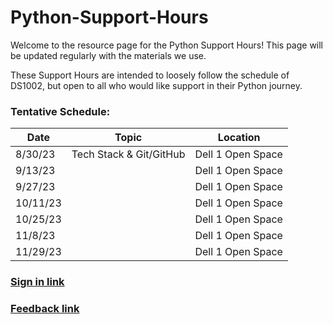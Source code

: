 # Python-Support-Hours

Welcome to the resource page for the Python Support Hours! This page will be updated regularly with the materials we use.

These Support Hours are intended to loosely follow the schedule of DS1002, but open to all who would like support in their Python journey.

### Tentative Schedule:
| Date     | Topic                   | Location          |
|----------|-------------------------|-------------------|
| 8/30/23  | Tech Stack & Git/GitHub             | Dell 1 Open Space |
| 9/13/23  |                         | Dell 1 Open Space |
| 9/27/23  |                         | Dell 1 Open Space |
| 10/11/23 |                         | Dell 1 Open Space |
| 10/25/23 |                         | Dell 1 Open Space |
| 11/8/23  |                         | Dell 1 Open Space |
| 11/29/23 |                         | Dell 1 Open Space |

### [Sign in link]
### [Feedback link]




[Sign in link]:  https://forms.office.com/r/XZa0ctu8jn
[Feedback link]: https://forms.office.com/Pages/ResponsePage.aspx?id=x4A0ewc3c0iLd-IWczplrGOYHY4L82xIpZIH_NI1CCpUQ1NFM041NFo5NkZENjVRMzJJTEY3N0tSUy4u
